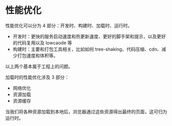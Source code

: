 # 性能优化

性能优化可以分为 4 部分：开发时、构建时、加载时、运行时。

* 开发时：更快的服务启动速度和热更新速度、更好的脚手架和提示，以及更好的代码复用以及 lowcaode 等
* 构建时：主要和打包工具相关，比如如何 tree-shaking、代码压缩、cdn、减少打包速度和体积等。

以上两个基本属于工程上的问题。

加载时的性能优化涉及 3 部分：

* 网络优化
* 资源加载
* 资源缓存

当我们将各种资源加载到本地后，浏览器通过这些资源得出最终的页面，这可归为运行时。

